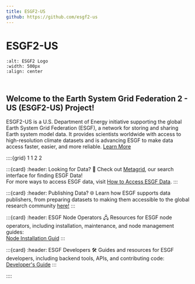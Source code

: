 ```yaml
---
title: ESGF2-US
github: https://github.com/esgf2-us
---
```


# ESGF2-US

```{image} images/ESGF2-US_logo_transparent_word-crop.png
:alt: ESGF2 Logo
:width: 500px
:align: center
```

## <br>Welcome to the Earth System Grid Federation 2 - US (ESGF2-US) Project!

ESGF2-US is a U.S. Department of Energy initiative supporting the global Earth System Grid Federation (ESGF), a network for storing and sharing Earth system model data. It provides scientists worldwide with access to high-resolution climate datasets and is advancing ESGF to make data access faster, easier, and more reliable. [Learn More](./project-overview.md)

::::{grid} 1 1 2 2

:::{card}
:header: Looking for Data? 🔎
Check out&nbsp;[Metagrid](https://aims2.llnl.gov/search), our search interface for finding ESGF Data! \
For more ways to access ESGF data, visit&nbsp;[How to Access ESGF Data](./data-users.md).
:::

:::{card}
:header: Publishing Data? 🌐
Learn how ESGF supports data publishers, from preparing datasets to making them accessible to the global research community [here!](./ESG-Publisher.md)
:::

:::{card}
:header: ESGF Node Operators 🖧
Resources for ESGF node operators, including installation, maintenance, and node management guides:  
[Node Installation Guid](./Node-Installation.md)
:::

:::{card}
:header: ESGF Developers 🛠️
Guides and resources for ESGF developers, including backend tools, APIs, and contributing code: [Developer's Guide](./Developer-Guide.md)
:::

<!-- Link to this available at ./data-users.md
:::{card}
:header: Want to learn by example? 💻
Explore ready-to-use analysis recipes and data access guides in our&nbsp;[ESGF Computational Cookbook](https://projectpythia.github.io/esgf-cookbook)
:::
-->

::::

